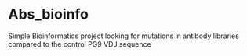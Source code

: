 # Abs_bioinfo
Simple Bioinformatics project looking for mutations in antibody libraries compared to the control PG9 VDJ sequence
